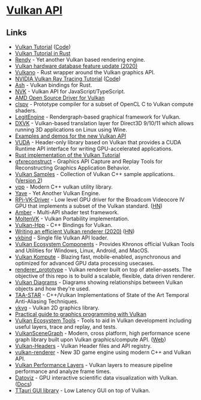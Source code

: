 # [Vulkan API](https://www.khronos.org/vulkan/)

## Links

- [Vulkan Tutorial](https://vulkan-tutorial.com/) ([Code](https://github.com/Overv/VulkanTutorial))
- [Vulkan Tutorial in Rust](https://github.com/bwasty/vulkan-tutorial-rs)
- [Rendy](https://github.com/amethyst/rendy) - Yet another Vulkan based rendering engine.
- [Vulkan hardware database feature update (2020)](https://www.saschawillems.de/blog/2020/01/11/vulkan-hardware-database-feature-update/)
- [Vulkano](https://github.com/vulkano-rs/vulkano) - Rust wrapper around the Vulkan graphics API.
- [NVIDIA Vulkan Ray Tracing Tutorial](https://nvpro-samples.github.io/vk_raytracing_tutorial_KHR/) ([Code](https://github.com/nvpro-samples/vk_raytracing_tutorial_KHR))
- [Ash](https://github.com/MaikKlein/ash) - Vulkan bindings for Rust.
- [NVK](https://github.com/maierfelix/nvk) - Vulkan API for JavaScript/TypeScript.
- [AMD Open Source Driver for Vulkan](https://github.com/GPUOpen-Drivers/AMDVLK)
- [clspv](https://github.com/google/clspv) - Prototype compiler for a subset of OpenCL C to Vulkan compute shaders.
- [LegitEngine](https://github.com/Raikiri/LegitEngine) - Rendergraph-based graphical framework for Vulkan.
- [DXVK](https://github.com/doitsujin/dxvk) - Vulkan-based translation layer for Direct3D 9/10/11 which allows running 3D applications on Linux using Wine.
- [Examples and demos for the new Vulkan API](https://github.com/SaschaWillems/Vulkan)
- [VUDA](https://github.com/jgbit/vuda) - Header-only library based on Vulkan that provides a CUDA Runtime API interface for writing GPU-accelerated applications.
- [Rust implementation of the Vulkan Tutorial](https://github.com/unknownue/vulkan-tutorial-rust)
- [gfxreconstruct](https://github.com/LunarG/gfxreconstruct) - Graphics API Capture and Replay Tools for Reconstructing Graphics Application Behavior.
- [Vulkan Samples](https://github.com/LunarG/VulkanSamples) - Collection of Vulkan C++ sample applications. ([Version 2](https://github.com/KhronosGroup/Vulkan-Samples))
- [vpp](https://github.com/nyorain/vpp) - Modern C++ vulkan utility library.
- [Yave](https://github.com/gan74/Yave) - Yet Another Vulkan Engine.
- [RPi-VK-Driver](https://github.com/Yours3lf/rpi-vk-driver) - Low level GPU driver for the Broadcom Videocore IV GPU that implements a subset of the Vulkan standard. ([HN](https://news.ycombinator.com/item?id=23584415))
- [Amber](https://github.com/google/amber) - Multi-API shader test framework.
- [MoltenVK](https://github.com/KhronosGroup/MoltenVK) - Vulkan Portability implementation.
- [Vulkan-Hpp](https://github.com/KhronosGroup/Vulkan-Hpp) - C++ Bindings for Vulkan.
- [Writing an efficient Vulkan renderer (2020)](https://zeux.io/2020/02/27/writing-an-efficient-vulkan-renderer/) ([HN](https://news.ycombinator.com/item?id=24368353))
- [vkbind](https://github.com/mackron/vkbind) - Single file Vulkan API loader.
- [Vulkan Ecosystem Components](https://github.com/KhronosGroup/Vulkan-Tools) - Provides Khronos official Vulkan Tools and Utilities for Windows, Linux, Android, and MacOS.
- [Vulkan Kompute](https://github.com/EthicalML/vulkan-kompute) - Blazing fast, mobile-enabled, asynchronous and optimized for advanced GPU data processing usecases.
- [renderer_prototype](https://github.com/aclysma/renderer_prototype) - Vulkan renderer built on top of atelier-assets. The objective of this repo is to build a scalable, flexible, data driven renderer.
- [Vulkan Diagrams](https://github.com/David-DiGioia/vulkan-diagrams) - Diagrams showing relationships between Vulkan objects and how they're used.
- [TAA-STAR](https://github.com/cg-tuwien/TAA-STAR) - C++/Vulkan Implementations of State of the Art Temporal Anti-Aliasing Techniques.
- [vkvg](https://github.com/jpbruyere/vkvg) - Vulkan 2D graphics library.
- [Practical guide to graphics programming with Vulkan](https://vkguide.dev/)
- [Vulkan Ecosystem Tools](https://github.com/LunarG/VulkanTools) - Tools to aid in Vulkan development including useful layers, trace and replay, and tests.
- [VulkanSceneGraph](https://github.com/vsg-dev/VulkanSceneGraph) - Modern, cross platform, high performance scene graph library built upon Vulkan graphics/compute API. ([Web](https://vsg-dev.github.io/VulkanSceneGraph/))
- [Vulkan-Headers](https://github.com/KhronosGroup/Vulkan-Headers) - Vulkan Header files and API registry.
- [vulkan-renderer](https://github.com/inexorgame/vulkan-renderer) - New 3D game engine using modern C++ and Vulkan API.
- [Vulkan Performance Layers](https://github.com/googlestadia/performance-layers) - Vulkan layers to measure pipeline performance and analyze frame times.
- [Datoviz](https://github.com/datoviz/datoviz) - GPU interactive scientific data visualization with Vulkan. ([Docs](https://datoviz.org/))
- [TTauri GUI library](https://github.com/ttauri-project/ttauri) - Low Latency GUI on top of Vulkan.
